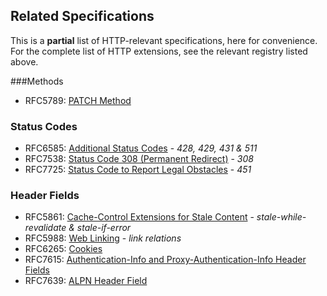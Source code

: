 
## Related Specifications

This is a **partial** list of HTTP-relevant specifications, here for convenience. For the complete
list of HTTP extensions, see the relevant registry listed above.


###Methods 

* RFC5789: [PATCH Method](/specs/rfc5789.html)

### Status Codes

* RFC6585: [Additional Status Codes](/specs/rfc6585.html) - *428, 429, 431 & 511* 
* RFC7538: [Status Code 308 (Permanent Redirect)](/specs/rfc7538.html) - *308*
* RFC7725: [Status Code to Report Legal Obstacles](/specs/rfc7725.html) - *451*

### Header Fields

* RFC5861: [Cache-Control Extensions for Stale Content](/specs/rfc5861.html) - *stale-while-revalidate & stale-if-error*
* RFC5988: [Web Linking](/specs/rfc5988.html) - *link relations*
* RFC6265: [Cookies](/specs/rfc6265.html)
* RFC7615: [Authentication-Info and Proxy-Authentication-Info Header Fields](/specs/rfc7615.html)
* RFC7639: [ALPN Header Field](/specs/rfc7639.html)